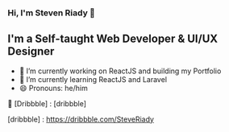 ### Hi, I'm Steven Riady 👋

## I'm a Self-taught Web Developer & UI/UX Designer

- 🔭 I’m currently working on ReactJS and building my Portfolio
- 🌱 I’m currently learning ReactJS and Laravel
- 😄 Pronouns: he/him

🏀 [Dribbble] : [dribbble]

[dribbble] : https://dribbble.com/SteveRiady

<!--
**riadysteve/riadysteve** is a ✨ _special_ ✨ repository because its `README.md` (this file) appears on your GitHub profile.

Here are some ideas to get you started:

- 🔭 I’m currently working on ...
- 🌱 I’m currently learning ...
- 👯 I’m looking to collaborate on ...
- 🤔 I’m looking for help with ...
- 💬 Ask me about ...
- 📫 How to reach me: ...
- 😄 Pronouns: ...
- ⚡ Fun fact: ...
-->

